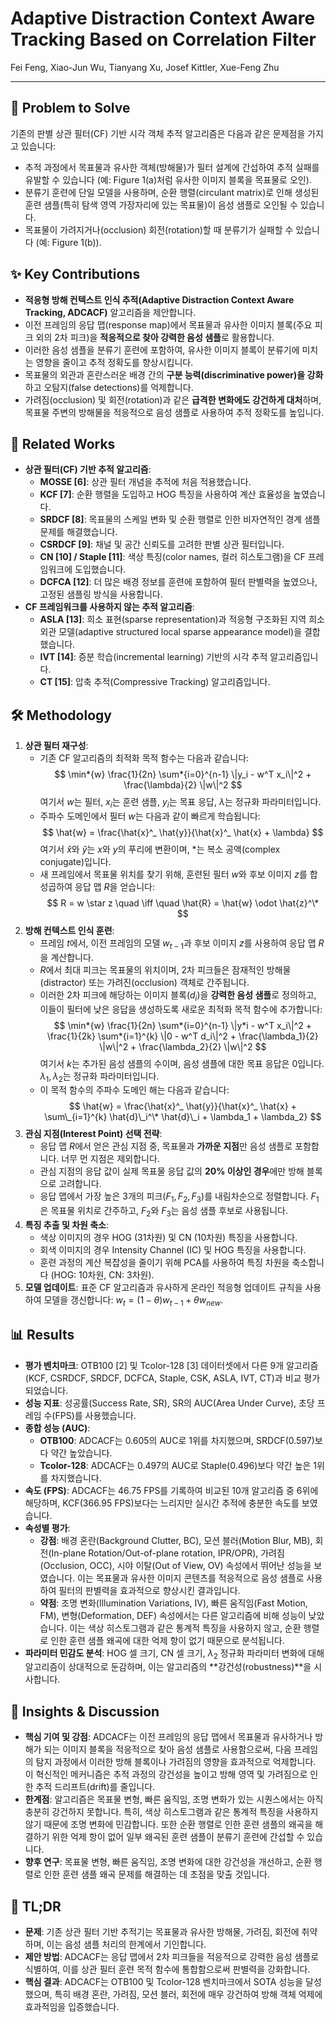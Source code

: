 # Adaptive Distraction Context Aware Tracking Based on Correlation Filter

Fei Feng, Xiao-Jun Wu, Tianyang Xu, Josef Kittler, Xue-Feng Zhu

---

## 🧩 Problem to Solve

기존의 판별 상관 필터(CF) 기반 시각 객체 추적 알고리즘은 다음과 같은 문제점을 가지고 있습니다:

- 추적 과정에서 목표물과 유사한 객체(방해물)가 필터 설계에 간섭하여 추적 실패를 유발할 수 있습니다 (예: Figure 1(a)처럼 유사한 이미지 블록을 목표물로 오인).
- 분류기 훈련에 단일 모델을 사용하며, 순환 행렬(circulant matrix)로 인해 생성된 훈련 샘플(특히 탐색 영역 가장자리에 있는 목표물)이 음성 샘플로 오인될 수 있습니다.
- 목표물이 가려지거나(occlusion) 회전(rotation)할 때 분류기가 실패할 수 있습니다 (예: Figure 1(b)).

## ✨ Key Contributions

- **적응형 방해 컨텍스트 인식 추적(Adaptive Distraction Context Aware Tracking, ADCACF)** 알고리즘을 제안합니다.
- 이전 프레임의 응답 맵(response map)에서 목표물과 유사한 이미지 블록(주요 피크 외의 2차 피크)을 **적응적으로 찾아 강력한 음성 샘플**로 활용합니다.
- 이러한 음성 샘플을 분류기 훈련에 포함하여, 유사한 이미지 블록이 분류기에 미치는 영향을 줄이고 추적 정확도를 향상시킵니다.
- 목표물의 외관과 혼란스러운 배경 간의 **구분 능력(discriminative power)을 강화**하고 오탐지(false detections)를 억제합니다.
- 가려짐(occlusion) 및 회전(rotation)과 같은 **급격한 변화에도 강건하게 대처**하며, 목표물 주변의 방해물을 적응적으로 음성 샘플로 사용하여 추적 정확도를 높입니다.

## 📎 Related Works

- **상관 필터(CF) 기반 추적 알고리즘**:
  - **MOSSE [6]**: 상관 필터 개념을 추적에 처음 적용했습니다.
  - **KCF [7]**: 순환 행렬을 도입하고 HOG 특징을 사용하여 계산 효율성을 높였습니다.
  - **SRDCF [8]**: 목표물의 스케일 변화 및 순환 행렬로 인한 비자연적인 경계 샘플 문제를 해결했습니다.
  - **CSRDCF [9]**: 채널 및 공간 신뢰도를 고려한 판별 상관 필터입니다.
  - **CN [10] / Staple [11]**: 색상 특징(color names, 컬러 히스토그램)을 CF 프레임워크에 도입했습니다.
  - **DCFCA [12]**: 더 많은 배경 정보를 훈련에 포함하여 필터 판별력을 높였으나, 고정된 샘플링 방식을 사용합니다.
- **CF 프레임워크를 사용하지 않는 추적 알고리즘**:
  - **ASLA [13]**: 희소 표현(sparse representation)과 적응형 구조화된 지역 희소 외관 모델(adaptive structured local sparse appearance model)을 결합했습니다.
  - **IVT [14]**: 증분 학습(incremental learning) 기반의 시각 추적 알고리즘입니다.
  - **CT [15]**: 압축 추적(Compressive Tracking) 알고리즘입니다.

## 🛠️ Methodology

1. **상관 필터 재구성**:
   - 기존 CF 알고리즘의 최적화 목적 함수는 다음과 같습니다:
     $$ \min*{w} \frac{1}{2n} \sum*{i=0}^{n-1} \|y_i - w^T x_i\|^2 + \frac{\lambda}{2} \|w\|^2 $$
        여기서 $w$는 필터, $x_i$는 훈련 샘플, $y_i$는 목표 응답, $\lambda$는 정규화 파라미터입니다.
   - 주파수 도메인에서 필터 $w$는 다음과 같이 빠르게 학습됩니다:
     $$ \hat{w} = \frac{\hat{x}^_ \hat{y}}{\hat{x}^_ \hat{x} + \lambda} $$
        여기서 $\hat{x}$와 $\hat{y}$는 $x$와 $y$의 푸리에 변환이며, $*$는 복소 공액(complex conjugate)입니다.
   - 새 프레임에서 목표물 위치를 찾기 위해, 훈련된 필터 $w$와 후보 이미지 $z$를 합성곱하여 응답 맵 $R$을 얻습니다:
     $$ R = w \star z \quad \iff \quad \hat{R} = \hat{w} \odot \hat{z}^\* $$
2. **방해 컨텍스트 인식 훈련**:
   - 프레임 $t$에서, 이전 프레임의 모델 $w_{t-1}$과 후보 이미지 $z$를 사용하여 응답 맵 $R$을 계산합니다.
   - $R$에서 최대 피크는 목표물의 위치이며, 2차 피크들은 잠재적인 방해물(distractor) 또는 가려진(occlusion) 객체로 간주됩니다.
   - 이러한 2차 피크에 해당하는 이미지 블록($d_i$)을 **강력한 음성 샘플**로 정의하고, 이들이 필터에 낮은 응답을 생성하도록 새로운 최적화 목적 함수에 추가합니다:
     $$ \min*{w} \frac{1}{2n} \sum*{i=0}^{n-1} \|y*i - w^T x_i\|^2 + \frac{1}{2k} \sum*{i=1}^{k} \|0 - w^T d_i\|^2 + \frac{\lambda_1}{2} \|w\|^2 + \frac{\lambda_2}{2} \|w\|^2 $$
        여기서 $k$는 추가된 음성 샘플의 수이며, 음성 샘플에 대한 목표 응답은 0입니다. $\lambda_1, \lambda_2$는 정규화 파라미터입니다.
   - 이 목적 함수의 주파수 도메인 해는 다음과 같습니다:
     $$ \hat{w} = \frac{\hat{x}^_ \hat{y}}{\hat{x}^_ \hat{x} + \sum\_{i=1}^{k} \hat{d}\_i^\* \hat{d}\_i + \lambda_1 + \lambda_2} $$
3. **관심 지점(Interest Point) 선택 전략**:
   - 응답 맵 $R$에서 얻은 관심 지점 중, 목표물과 **가까운 지점**만 음성 샘플로 포함합니다. 너무 먼 지점은 제외합니다.
   - 관심 지점의 응답 값이 실제 목표물 응답 값의 **20% 이상인 경우**에만 방해 블록으로 고려합니다.
   - 응답 맵에서 가장 높은 3개의 피크($F_1, F_2, F_3$)를 내림차순으로 정렬합니다. $F_1$은 목표물 위치로 간주하고, $F_2$와 $F_3$는 음성 샘플 후보로 사용됩니다.
4. **특징 추출 및 차원 축소**:
   - 색상 이미지의 경우 HOG (31차원) 및 CN (10차원) 특징을 사용합니다.
   - 회색 이미지의 경우 Intensity Channel (IC) 및 HOG 특징을 사용합니다.
   - 훈련 과정의 계산 복잡성을 줄이기 위해 PCA를 사용하여 특징 차원을 축소합니다 (HOG: 10차원, CN: 3차원).
5. **모델 업데이트**: 표준 CF 알고리즘과 유사하게 온라인 적응형 업데이트 규칙을 사용하여 모델을 갱신합니다: $w_t = (1-\theta)w_{t-1} + \theta w_{new}$.

## 📊 Results

- **평가 벤치마크**: OTB100 [2] 및 Tcolor-128 [3] 데이터셋에서 다른 9개 알고리즘(KCF, CSRDCF, SRDCF, DCFCA, Staple, CSK, ASLA, IVT, CT)과 비교 평가되었습니다.
- **성능 지표**: 성공률(Success Rate, SR), SR의 AUC(Area Under Curve), 초당 프레임 수(FPS)를 사용했습니다.
- **종합 성능 (AUC)**:
  - **OTB100**: ADCACF는 0.605의 AUC로 1위를 차지했으며, SRDCF(0.597)보다 약간 높았습니다.
  - **Tcolor-128**: ADCACF는 0.497의 AUC로 Staple(0.496)보다 약간 높은 1위를 차지했습니다.
- **속도 (FPS)**: ADCACF는 46.75 FPS를 기록하여 비교된 10개 알고리즘 중 6위에 해당하며, KCF(366.95 FPS)보다는 느리지만 실시간 추적에 충분한 속도를 보였습니다.
- **속성별 평가**:
  - **강점**: 배경 혼란(Background Clutter, BC), 모션 블러(Motion Blur, MB), 회전(In-plane Rotation/Out-of-plane rotation, IPR/OPR), 가려짐(Occlusion, OCC), 시야 이탈(Out of View, OV) 속성에서 뛰어난 성능을 보였습니다. 이는 목표물과 유사한 이미지 콘텐츠를 적응적으로 음성 샘플로 사용하여 필터의 판별력을 효과적으로 향상시킨 결과입니다.
  - **약점**: 조명 변화(Illumination Variations, IV), 빠른 움직임(Fast Motion, FM), 변형(Deformation, DEF) 속성에서는 다른 알고리즘에 비해 성능이 낮았습니다. 이는 색상 히스토그램과 같은 통계적 특징을 사용하지 않고, 순환 행렬로 인한 훈련 샘플 왜곡에 대한 억제 항이 없기 때문으로 분석됩니다.
- **파라미터 민감도 분석**: HOG 셀 크기, CN 셀 크기, $\lambda_2$ 정규화 파라미터 변화에 대해 알고리즘이 상대적으로 둔감하며, 이는 알고리즘의 **강건성(robustness)**을 시사합니다.

## 🧠 Insights & Discussion

- **핵심 기여 및 강점**: ADCACF는 이전 프레임의 응답 맵에서 목표물과 유사하거나 방해가 되는 이미지 블록을 적응적으로 찾아 음성 샘플로 사용함으로써, 다음 프레임의 탐지 과정에서 이러한 방해 블록이나 가려짐의 영향을 효과적으로 억제합니다. 이 혁신적인 메커니즘은 추적 과정의 강건성을 높이고 방해 영역 및 가려짐으로 인한 추적 드리프트(drift)를 줄입니다.
- **한계점**: 알고리즘은 목표물 변형, 빠른 움직임, 조명 변화가 있는 시퀀스에서는 아직 충분히 강건하지 못합니다. 특히, 색상 히스토그램과 같은 통계적 특징을 사용하지 않기 때문에 조명 변화에 민감합니다. 또한 순환 행렬로 인한 훈련 샘플의 왜곡을 해결하기 위한 억제 항이 없어 일부 왜곡된 훈련 샘플이 분류기 훈련에 간섭할 수 있습니다.
- **향후 연구**: 목표물 변형, 빠른 움직임, 조명 변화에 대한 강건성을 개선하고, 순환 행렬로 인한 훈련 샘플 왜곡 문제를 해결하는 데 초점을 맞출 것입니다.

## 📌 TL;DR

- **문제**: 기존 상관 필터 기반 추적기는 목표물과 유사한 방해물, 가려짐, 회전에 취약하며, 이는 음성 샘플 처리의 한계에서 기인합니다.
- **제안 방법**: ADCACF는 응답 맵에서 2차 피크들을 적응적으로 강력한 음성 샘플로 식별하여, 이를 상관 필터 훈련 목적 함수에 통합함으로써 판별력을 강화합니다.
- **핵심 결과**: ADCACF는 OTB100 및 Tcolor-128 벤치마크에서 SOTA 성능을 달성했으며, 특히 배경 혼란, 가려짐, 모션 블러, 회전에 매우 강건하여 방해 객체 억제에 효과적임을 입증했습니다.
